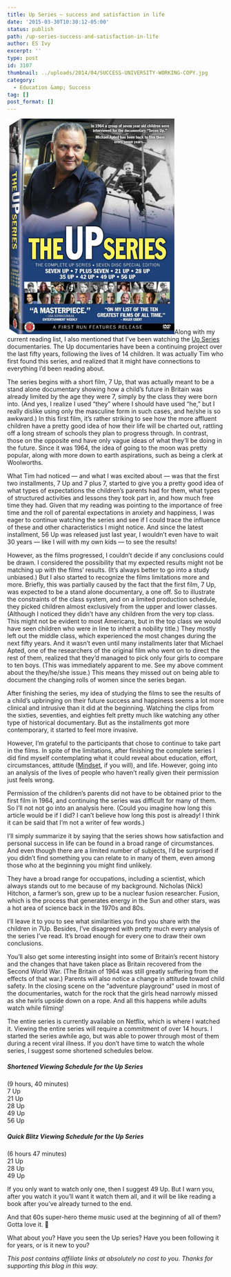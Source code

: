 ```yaml
---
title: Up Series – success and satisfaction in life
date: '2015-03-30T10:30:12-05:00'
status: publish
path: /up-series-success-and-satisfaction-in-life
author: ES Ivy
excerpt: ''
type: post
id: 3107
thumbnail: ../uploads/2014/04/SUCCESS-UNIVERSITY-WORKING-COPY.jpg
category:
  - Education &amp; Success
tag: []
post_format: []
---
```

[![UP Series complete set DVD](../uploads/2015/03/Up-series-388-x-500.jpg)](http://www.amazon.com/gp/product/B00CD6VY6S/ref=as_li_qf_sp_asin_il_tl?ie=UTF8&camp=1789&creative=9325&creativeASIN=B00CD6VY6S&linkCode=as2&tag=esiv-20&linkId=QGUTIOIU22M5N5OI)Along with my current reading list, I also mentioned that I’ve been watching the [Up Series](http://www.amazon.com/gp/product/B00CD6VY6S/ref=as_li_qf_sp_asin_il_tl?ie=UTF8&camp=1789&creative=9325&creativeASIN=B00CD6VY6S&linkCode=as2&tag=esiv-20&linkId=QGUTIOIU22M5N5OI) documentaries. The Up documentaries have been a continuing project over the last fifty years, following the lives of 14 children. It was actually Tim who first found this series, and realized that it might have connections to everything I’d been reading about.

The series begins with a short film, 7 Up, that was actually meant to be a stand alone documentary showing how a child’s future in Britain was already limited by the age they were 7, simply by the class they were born into. (And yes, I realize I used “they” where I should have used “he,” but I really dislike using only the masculine form in such cases, and he/she is so awkward.) In this first film, it’s rather striking to see how the more affluent children have a pretty good idea of how their life will be charted out, rattling off a long stream of schools they plan to progress through. In contrast, those on the opposite end have only vague ideas of what they’ll be doing in the future. Since it was 1964, the idea of going to the moon was pretty popular, along with more down to earth aspirations, such as being a clerk at Woolworths.

What Tim had noticed — and what I was excited about — was that the first two installments, 7 Up and 7 plus 7, started to give you a pretty good idea of what types of expectations the children’s parents had for them, what types of structured activities and lessons they took part in, and how much free time they had. Given that my reading was pointing to the importance of free time and the roll of parental expectations in anxiety and happiness, I was eager to continue watching the series and see if I could trace the influence of these and other characteristics I might notice. And since the latest installment, 56 Up was released just last year, I wouldn’t even have to wait 30 years — like I will with my own kids — to see the results!

However, as the films progressed, I couldn’t decide if any conclusions could be drawn. I considered the possibility that my expected results might not be matching up with the films’ results. (It’s always better to go into a study unbiased.) But I also started to recognize the films limitations more and more. Briefly, this was partially caused by the fact that the first film, 7 Up, was expected to be a stand alone documentary, a one off. So to illustrate the constraints of the class system, and on a limited production schedule, they picked children almost exclusively from the upper and lower classes. (Although I noticed they didn’t have any children from the very top class. This might not be evident to most Americans, but in the top class we would have seen children who were in line to inherit a nobility title.) They mostly left out the middle class, which experienced the most changes during the next fifty years. And it wasn’t even until many installments later that Michael Apted, one of the researchers of the original film who went on to direct the rest of them, realized that they’d managed to pick only four girls to compare to ten boys. (This was immediately apparent to me. See my above comment about the they/he/she issue.) This means they missed out on being able to document the changing rolls of women since the series began.

After finishing the series, my idea of studying the films to see the results of a child’s upbringing on their future success and happiness seems a lot more clinical and intrusive than it did at the beginning. Watching the clips from the sixties, seventies, and eighties felt pretty much like watching any other type of historical documentary. But as the installments got more contemporary, it started to feel more invasive.

However, I’m grateful to the participants that chose to continue to take part in the films. In spite of the limitations, after finishing the complete series I did find myself contemplating what it could reveal about education, effort, circumstances, attitude ([Mindset](http://mindsetonline.com), if you will), and life. However, going into an analysis of the lives of people who haven’t really given their permission just feels wrong.

Permission of the children’s parents did not have to be obtained prior to the first film in 1964, and continuing the series was difficult for many of them. So I’ll not not go into an analysis here. (Could you imagine how long this article would be if I did? I can’t believe how long this post is already! I think it can be said that I’m not a writer of few words.)

I’ll simply summarize it by saying that the series shows how satisfaction and personal success in life can be found in a broad range of circumstances. And even though there are a limited number of subjects, I’d be surprised if you didn’t find something you can relate to in many of them, even among those who at the beginning you might find unlikely.

They have a broad range for occupations, including a scientist, which always stands out to me because of my background. Nicholas (Nick) Hitchon, a farmer’s son, grew up to be a nuclear fusion researcher. Fusion, which is the process that generates energy in the Sun and other stars, was a hot area of science back in the 1970s and 80s.

I’ll leave it to you to see what similarities you find you share with the children in 7Up. Besides, I’ve disagreed with pretty much every analysis of the series I’ve read. It’s broad enough for every one to draw their own conclusions.

You’ll also get some interesting insight into some of Britain’s recent history and the changes that have taken place as Britain recovered from the Second World War. (The Britain of 1964 was still greatly suffering from the effects of that war.) Parents will also notice a change in attitude toward child safety. In the closing scene on the “adventure playground” used in most of the documentaries, watch for the rock that the girls head narrowly missed as she twirls upside down on a rope. And all this happens while adults watch while filming!

The entire series is currently available on Netflix, which is where I watched it. Viewing the entire series will require a commitment of over 14 hours. I started the series awhile ago, but was able to power through most of them during a recent viral illness. If you don’t have time to watch the whole series, I suggest some shortened schedules below.

##### Shortened Viewing Schedule for the Up Series  
(9 hours, 40 minutes)  
7 Up  
21 Up  
28 Up  
49 Up  
56 Up

##### Quick Blitz Viewing Schedule for the Up Series  
(6 hours 47 minutes)  
21 Up  
28 Up  
49 Up

If you only want to watch only one, then I suggest 49 Up. But I warn you, after you watch it you’ll want it watch them all, and it will be like reading a book after you’ve already turned to the end.

And that 60s super-hero theme music used at the beginning of all of them? Gotta love it. 🙂

What about you? Have you seen the Up series? Have you been following it for years, or is it new to you?

*This post contains affiliate links at absolutely no cost to you. Thanks for supporting this blog in this way.*